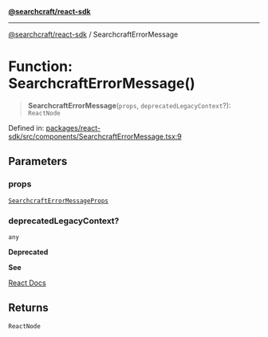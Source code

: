 [**@searchcraft/react-sdk**](../README.md)

***

[@searchcraft/react-sdk](../globals.md) / SearchcraftErrorMessage

# Function: SearchcraftErrorMessage()

> **SearchcraftErrorMessage**(`props`, `deprecatedLegacyContext`?): `ReactNode`

Defined in: [packages/react-sdk/src/components/SearchcraftErrorMessage.tsx:9](https://bitbucket.org/madebychalk/searchcraft-javascript-sdks/src/13d0fd25669057ec4d2ef62d1e5c7048e667a0f0/packages/react-sdk/src/components/SearchcraftErrorMessage.tsx#lines-9)

## Parameters

### props

[`SearchcraftErrorMessageProps`](../interfaces/SearchcraftErrorMessageProps.md)

### deprecatedLegacyContext?

`any`

**Deprecated**

**See**

[React Docs](https://legacy.reactjs.org/docs/legacy-context.html#referencing-context-in-lifecycle-methods)

## Returns

`ReactNode`
